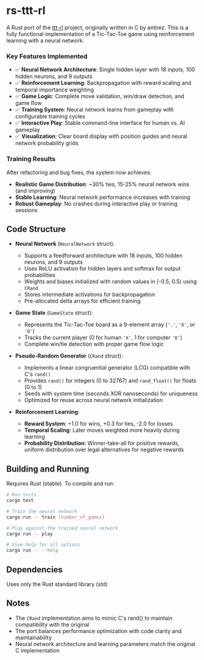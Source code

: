 # rs-ttt-rl

A Rust port of the [ttt-rl](https://github.com/antirez/ttt-rl) project, originally written in C by antirez. This is a fully functional implementation of a Tic-Tac-Toe game using reinforcement learning with a neural network.

### Key Features Implemented

- ✅ **Neural Network Architecture**: Single hidden layer with 18 inputs, 100 hidden neurons, and 9 outputs
- ✅ **Reinforcement Learning**: Backpropagation with reward scaling and temporal importance weighting
- ✅ **Game Logic**: Complete move validation, win/draw detection, and game flow
- ✅ **Training System**: Neural network learns from gameplay with configurable training cycles
- ✅ **Interactive Play**: Stable command-line interface for human vs. AI gameplay
- ✅ **Visualization**: Clear board display with position guides and neural network probability grids

### Training Results

After refactoring and bug fixes, the system now achieves:
- **Realistic Game Distribution**: ~30% ties, 15-25% neural network wins (and improving)
- **Stable Learning**: Neural network performance increases with training
- **Robust Gameplay**: No crashes during interactive play or training sessions

## Code Structure

- **Neural Network** (`NeuralNetwork` struct):
  - Supports a feedforward architecture with 18 inputs, 100 hidden neurons, and 9 outputs
  - Uses ReLU activation for hidden layers and softmax for output probabilities
  - Weights and biases initialized with random values in [-0.5, 0.5) using `CRand`
  - Stores intermediate activations for backpropagation
  - Pre-allocated delta arrays for efficient training

- **Game State** (`GameState` struct):
  - Represents the Tic-Tac-Toe board as a 9-element array (`'.'`, `'X'`, or `'O'`)
  - Tracks the current player (0 for human `'X'`, 1 for computer `'O'`)
  - Complete win/tie detection with proper game flow logic

- **Pseudo-Random Generator** (`CRand` struct):
  - Implements a linear congruential generator (LCG) compatible with C's `rand()`
  - Provides `rand()` for integers (0 to 32767) and `rand_float()` for floats (0 to 1)
  - Seeds with system time (seconds XOR nanoseconds) for uniqueness
  - Optimized for reuse across neural network initialization

- **Reinforcement Learning**:
  - **Reward System**: +1.0 for wins, +0.3 for ties, -2.0 for losses
  - **Temporal Scaling**: Later moves weighted more heavily during learning
  - **Probability Distribution**: Winner-take-all for positive rewards, uniform distribution over legal alternatives for negative rewards

## Building and Running

Requires Rust (stable). To compile and run:

```bash
# Run tests
cargo test

# Train the neural network
cargo run -- train [number_of_games]

# Play against the trained neural network
cargo run -- play

# View help for all options
cargo run -- --help
```

## Dependencies

Uses only the Rust standard library (std)

## Notes

- The `CRand` implementation aims to mimic C's rand() to maintain compatibility with the original
- The port balances performance optimization with code clarity and maintainability
- Neural network architecture and learning parameters match the original C implementation